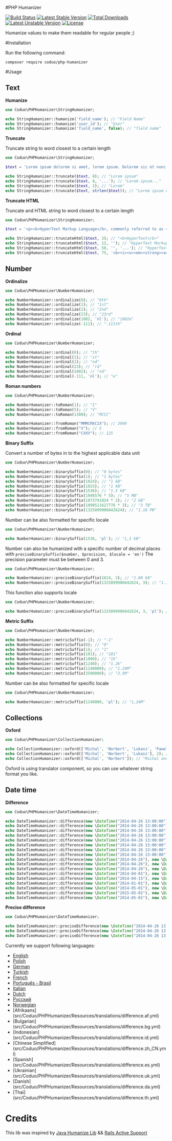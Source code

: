 #PHP Humanizer

[![Build Status](https://travis-ci.org/coduo/php-humanizer.svg?branch=master)](https://travis-ci.org/coduo/php-humanizer)
[![Latest Stable Version](https://poser.pugx.org/coduo/php-humanizer/v/stable)](https://packagist.org/packages/coduo/php-humanizer)
[![Total Downloads](https://poser.pugx.org/coduo/php-humanizer/downloads)](https://packagist.org/packages/coduo/php-humanizer)
[![Latest Unstable Version](https://poser.pugx.org/coduo/php-humanizer/v/unstable)](https://packagist.org/packages/coduo/php-humanizer)
[![License](https://poser.pugx.org/coduo/php-humanizer/license)](https://packagist.org/packages/coduo/php-humanizer)

Humanize values to make them readable for regular people ;)

#Installation

Run the following command:

```shell
composer require coduo/php-humanizer
```

#Usage

## Text

**Humanize**

```php
use Coduo\PHPHumanizer\StringHumanizer;

echo StringHumanizer::humanize('field_name'); // "Field Name"
echo StringHumanizer::humanize('user_id'); // "User"
echo StringHumanizer::humanize('field_name', false); // "field name"
```

**Truncate**

Truncate string to word closest to a certain length

```php
use Coduo\PHPHumanizer\StringHumanizer;

$text = 'Lorem ipsum dolorem si amet, lorem ipsum. Dolorem sic et nunc.';

echo StringHumanizer::truncate($text, 8); // "Lorem ipsum"
echo StringHumanizer::truncate($text, 8, '...'); // "Lorem ipsum..."
echo StringHumanizer::truncate($text, 2); // "Lorem"
echo StringHumanizer::truncate($text, strlen($text)); // "Lorem ipsum dolorem si amet, lorem ipsum. Dolorem sic et nunc."

```

**Truncate HTML**

Truncate and HTML string to word closest to a certain length

```php
use Coduo\PHPHumanizer\StringHumanizer;

$text = '<p><b>HyperText Markup Language</b>, commonly referred to as <b>HTML</b>, is the standard <a href="/wiki/Markup_language" title="Markup language">markup language</a> used to create <a href="/wiki/Web_page" title="Web page">web pages</a>.<sup id="cite_ref-1" class="reference"><a href="#cite_note-1"><span>[</span>1<span>]</span></a></sup> <a href="/wiki/Web_browser" title="Web browser">Web browsers</a> can read HTML files and render them into visible or audible web pages. HTML describes the structure of a <a href="/wiki/Website" title="Website">website</a> <a href="/wiki/Semantic" title="Semantic" class="mw-redirect">semantically</a> along with cues for presentation, making it a markup language, rather than a <a href="/wiki/Programming_language" title="Programming language">programming language</a>.</p>';

echo StringHumanizer::truncateHtml($text, 3); // "<b>HyperText</b>"
echo StringHumanizer::truncateHtml($text, 12, ''); // "HyperText Markup"
echo StringHumanizer::truncateHtml($text, 50, '', '...'); // "HyperText Markup Language, commonly referred to as..."
echo StringHumanizer::truncateHtml($text, 75, '<b><i><u><em><strong><a><span>', '...'); // '<b>HyperText Markup Language</b>, commonly referred to as <b>HTML</b>, is the standard <a href="/wiki/Markup_language" title="Markup language">markup...</a>'

```

## Number

**Ordinalize**

```php
use Coduo\PHPHumanizer\NumberHumanizer;

echo NumberHumanizer::ordinalize(0); // "0th"
echo NumberHumanizer::ordinalize(1); // "1st"
echo NumberHumanizer::ordinalize(2); // "2nd"
echo NumberHumanizer::ordinalize(23); // "23rd"
echo NumberHumanizer::ordinalize(1002, 'nl'); // "1002e"
echo NumberHumanizer::ordinalize(-111); // "-111th"

```

**Ordinal**

```php
use Coduo\PHPHumanizer\NumberHumanizer;

echo NumberHumanizer::ordinal(0); // "th"
echo NumberHumanizer::ordinal(1); // "st"
echo NumberHumanizer::ordinal(2); // "nd"
echo NumberHumanizer::ordinal(23); // "rd"
echo NumberHumanizer::ordinal(1002); // "nd"
echo NumberHumanizer::ordinal(-111, 'nl'); // "e"
```

**Roman numbers**
```php
use Coduo\PHPHumanizer\NumberHumanizer;

echo NumberHumanizer::toRoman(1); // "I"
echo NumberHumanizer::toRoman(5); // "V"
echo NumberHumanizer::toRoman(1300); // "MCCC"

echo NumberHumanizer::fromRoman("MMMCMXCIX"); // 3999
echo NumberHumanizer::fromRoman("V"); // 5
echo NumberHumanizer::fromRoman("CXXV"); // 125
```

**Binary Suffix**

Convert a number of bytes in to the highest applicable data unit

```php
use Coduo\PHPHumanizer\NumberHumanizer;

echo NumberHumanizer::binarySuffix(0); // "0 bytes"
echo NumberHumanizer::binarySuffix(1); // "1 bytes"
echo NumberHumanizer::binarySuffix(1024); // "1 kB"
echo NumberHumanizer::binarySuffix(1025); // "1 kB"
echo NumberHumanizer::binarySuffix(1536); // "1.5 kB"
echo NumberHumanizer::binarySuffix(1048576 * 5); // "5 MB"
echo NumberHumanizer::binarySuffix(1073741824 * 2); // "2 GB"
echo NumberHumanizer::binarySuffix(1099511627776 * 3); // "3 TB"
echo NumberHumanizer::binarySuffix(1325899906842624); // "1.18 PB"
```

Number can be also formatted for specific locale

```php
use Coduo\PHPHumanizer\NumberHumanizer;

echo NumberHumanizer::binarySuffix(1536, 'pl'); // "1,5 kB"
```

Number can also be humanized with a specific number of decimal places with `preciseBinarySuffix($number, $precision, $locale = 'en')`
The precision parameter must be between 0 and 3.

```php
use Coduo\PHPHumanizer\NumberHumanizer;

echo NumberHumanizer::preciseBinarySuffix(1024, 2); // "1.00 kB"
echo NumberHumanizer::preciseBinarySuffix(1325899906842624, 3); // "1.178 PB"
```

This function also supports locale

```php
use Coduo\PHPHumanizer\NumberHumanizer;

echo NumberHumanizer::preciseBinarySuffix(1325899906842624, 3, 'pl'); // "1,178 PB"
```

**Metric Suffix**

```php
use Coduo\PHPHumanizer\NumberHumanizer;

echo NumberHumanizer::metricSuffix(-1); // "-1"
echo NumberHumanizer::metricSuffix(0); // "0"
echo NumberHumanizer::metricSuffix(1); // "1"
echo NumberHumanizer::metricSuffix(101); // "101"
echo NumberHumanizer::metricSuffix(1000); // "1k"
echo NumberHumanizer::metricSuffix(1240); // "1.2k"
echo NumberHumanizer::metricSuffix(1240000); // "1.24M"
echo NumberHumanizer::metricSuffix(3500000); // "3.5M"
```

Number can be also formatted for specific locale

```php
use Coduo\PHPHumanizer\NumberHumanizer;

echo NumberHumanizer::metricSuffix(1240000, 'pl'); // "1,24M"
```

## Collections

**Oxford**

```php
use Coduo\PHPHumanizer\CollectionHumanizer;

echo CollectionHumanizer::oxford(['Michal', 'Norbert', 'Lukasz', 'Pawel'], 2); // "Michal, Norbert, and 2 others"
echo CollectionHumanizer::oxford(['Michal', 'Norbert', 'Lukasz'], 2); // "Michal, Norbert, and 1 other"
echo CollectionHumanizer::oxford(['Michal', 'Norbert']); // "Michal and Norbert"
```

Oxford is using translator component, so you can use whatever string format you like.

## Date time

**Difference**

```php
use Coduo\PHPHumanizer\DateTimeHumanizer;

echo DateTimeHumanizer::difference(new \DateTime("2014-04-26 13:00:00"), new \DateTime("2014-04-26 13:00:00")); // just now
echo DateTimeHumanizer::difference(new \DateTime("2014-04-26 13:00:00"), new \DateTime("2014-04-26 13:00:05")); // 5 seconds from now
echo DateTimeHumanizer::difference(new \DateTime("2014-04-26 13:00:00"), new \DateTime("2014-04-26 12:59:00")); // 1 minute ago
echo DateTimeHumanizer::difference(new \DateTime("2014-04-26 13:00:00"), new \DateTime("2014-04-26 12:45:00")); // 15 minutes ago
echo DateTimeHumanizer::difference(new \DateTime("2014-04-26 13:00:00"), new \DateTime("2014-04-26 13:15:00")); // 15 minutes from now
echo DateTimeHumanizer::difference(new \DateTime("2014-04-26 13:00:00"), new \DateTime("2014-04-26 14:00:00")); // 1 hour from now
echo DateTimeHumanizer::difference(new \DateTime("2014-04-26 13:00:00"), new \DateTime("2014-04-26 15:00:00")); // 2 hours from now
echo DateTimeHumanizer::difference(new \DateTime("2014-04-26 13:00:00"), new \DateTime("2014-04-26 12:00:00")); // 1 hour ago
echo DateTimeHumanizer::difference(new \DateTime("2014-04-26"), new \DateTime("2014-04-25")); // 1 day ago
echo DateTimeHumanizer::difference(new \DateTime("2014-04-26"), new \DateTime("2014-04-24")); // 2 days ago
echo DateTimeHumanizer::difference(new \DateTime("2014-04-26"), new \DateTime("2014-04-28")); // 2 days from now
echo DateTimeHumanizer::difference(new \DateTime("2014-04-01"), new \DateTime("2014-04-15")); // 2 weeks from now
echo DateTimeHumanizer::difference(new \DateTime("2014-04-15"), new \DateTime("2014-04-07")); // 1 week ago
echo DateTimeHumanizer::difference(new \DateTime("2014-01-01"), new \DateTime("2014-04-01")); // 3 months from now
echo DateTimeHumanizer::difference(new \DateTime("2014-05-01"), new \DateTime("2014-04-01")); // 1 month ago
echo DateTimeHumanizer::difference(new \DateTime("2015-05-01"), new \DateTime("2014-04-01")); // 1 year ago
echo DateTimeHumanizer::difference(new \DateTime("2014-05-01"), new \DateTime("2016-04-01")); // 2 years from now
```

**Precise difference**

```php
use Coduo\PHPHumanizer\DateTimeHumanizer;

echo DateTimeHumanizer::preciseDifference(new \DateTime("2014-04-26 13:00:00"), new \DateTime("2014-04-25 11:20:00")); // 1 day, 1 hour, 40 minutes ago
echo DateTimeHumanizer::preciseDifference(new \DateTime("2014-04-26 13:00:00"), new \DateTime("2015-04-28 17:00:00")); // 1 year, 2 days, 4 hours from now
echo DateTimeHumanizer::preciseDifference(new \DateTime("2014-04-26 13:00:00"), new \DateTime("2016-04-27 13:00:00")); // 2 years, 1 day from now
```

Currently we support following languages:
* [English](src/Coduo/PHPHumanizer/Resources/translations/difference.en.yml)
* [Polish](src/Coduo/PHPHumanizer/Resources/translations/difference.pl.yml)
* [German](src/Coduo/PHPHumanizer/Resources/translations/difference.de.yml)
* [Turkish](src/Coduo/PHPHumanizer/Resources/translations/difference.tr.yml)
* [French](src/Coduo/PHPHumanizer/Resources/translations/difference.fr.yml)
* [Português - Brasil](src/Coduo/PHPHumanizer/Resources/translations/difference.pt_BR.yml)
* [Italian](src/Coduo/PHPHumanizer/Resources/translations/difference.it.yml)
* [Dutch](src/Coduo/PHPHumanizer/Resources/translations/difference.nl.yml)
* [Русский](src/Coduo/PHPHumanizer/Resources/translations/difference.ru.yml)
* [Norwegian](src/Coduo/PHPHumanizer/Resources/translations/difference.no.yml)
* [Afrikaans] (src/Coduo/PHPHumanizer/Resources/translations/difference.af.yml)
* [Bulgarian] (src/Coduo/PHPHumanizer/Resources/translations/difference.bg.yml)
* [Indonesian] (src/Coduo/PHPHumanizer/Resources/translations/difference.id.yml)
* [Chinese Simplified] (src/Coduo/PHPHumanizer/Resources/translations/difference.zh_CN.yml)
* [Spanish] (src/Coduo/PHPHumanizer/Resources/translations/difference.es.yml)
* [Ukrainian] (src/Coduo/PHPHumanizer/Resources/translations/difference.uk.yml)
* [Danish] (src/Coduo/PHPHumanizer/Resources/translations/difference.da.yml)
* [Thai] (src/Coduo/PHPHumanizer/Resources/translations/difference.th.yml)

# Credits

This lib was inspired by [Java Humanize Lib](https://github.com/mfornos/humanize) && [Rails Active Support](https://github.com/rails/rails/tree/master/activesupport/lib/active_support)
